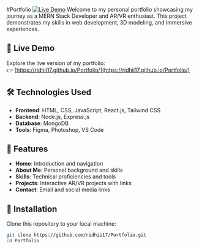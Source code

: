 #Portfolio 
[![Live Demo](https://img.shields.io/badge/Live%20Demo-Click%20Here-blue)](https://ridhii17.github.io/Portfolio/)
Welcome to my personal portfolio showcasing my journey as a MERN Stack Developer and AR/VR enthusiast. This project demonstrates my skills in web development, 3D modeling, and immersive experiences.

## 🚀 Live Demo

Explore the live version of my portfolio:  
👉 [https://ridhii17.github.io/Portfolio/](https://ridhii17.github.io/Portfolio/)

## 🛠️ Technologies Used

- **Frontend**: HTML, CSS, JavaScript, React.js, Tailwind CSS
- **Backend**: Node.js, Express.js
- **Database**: MongoDB
- **Tools**: Figma, Photoshop, VS Code

## 📌 Features

- **Home**: Introduction and navigation
- **About Me**: Personal background and skills
- **Skills**: Technical proficiencies and tools
- **Projects**: Interactive AR/VR projects with links
- **Contact**: Email and social media links


## 🧪 Installation

Clone this repository to your local machine:

```bash
git clone https://github.com/ridhii17/Portfolio.git
cd Portfolio
